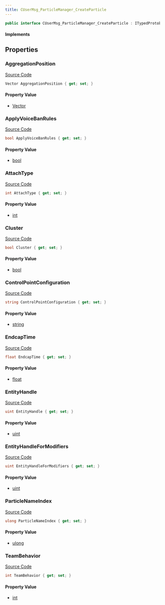 ```yaml
---
title: CUserMsg_ParticleManager_CreateParticle
---
```


```csharp
public interface CUserMsg_ParticleManager_CreateParticle : ITypedProtobuf<CUserMsg_ParticleManager_CreateParticle>, INativeHandle
```

#### Implements

## Properties

### AggregationPosition

[Source Code](https://github.com/swiftly-solution/swiftlys2/blob/beta/managed/src/SwiftlyS2.Generated/Protobufs/Interfaces/CUserMsg_ParticleManager_CreateParticle.cs#L40)

```csharp
Vector AggregationPosition { get; set; }
```

#### Property Value

- [Vector](/docs/api/shared/natives/vector)

### ApplyVoiceBanRules

[Source Code](https://github.com/swiftly-solution/swiftlys2/blob/beta/managed/src/SwiftlyS2.Generated/Protobufs/Interfaces/CUserMsg_ParticleManager_CreateParticle.cs#L25)

```csharp
bool ApplyVoiceBanRules { get; set; }
```

#### Property Value

- [bool](https://learn.microsoft.com/dotnet/api/system.boolean)

### AttachType

[Source Code](https://github.com/swiftly-solution/swiftlys2/blob/beta/managed/src/SwiftlyS2.Generated/Protobufs/Interfaces/CUserMsg_ParticleManager_CreateParticle.cs#L16)

```csharp
int AttachType { get; set; }
```

#### Property Value

- [int](https://learn.microsoft.com/dotnet/api/system.int32)

### Cluster

[Source Code](https://github.com/swiftly-solution/swiftlys2/blob/beta/managed/src/SwiftlyS2.Generated/Protobufs/Interfaces/CUserMsg_ParticleManager_CreateParticle.cs#L34)

```csharp
bool Cluster { get; set; }
```

#### Property Value

- [bool](https://learn.microsoft.com/dotnet/api/system.boolean)

### ControlPointConfiguration

[Source Code](https://github.com/swiftly-solution/swiftlys2/blob/beta/managed/src/SwiftlyS2.Generated/Protobufs/Interfaces/CUserMsg_ParticleManager_CreateParticle.cs#L31)

```csharp
string ControlPointConfiguration { get; set; }
```

#### Property Value

- [string](https://learn.microsoft.com/dotnet/api/system.string)

### EndcapTime

[Source Code](https://github.com/swiftly-solution/swiftlys2/blob/beta/managed/src/SwiftlyS2.Generated/Protobufs/Interfaces/CUserMsg_ParticleManager_CreateParticle.cs#L37)

```csharp
float EndcapTime { get; set; }
```

#### Property Value

- [float](https://learn.microsoft.com/dotnet/api/system.single)

### EntityHandle

[Source Code](https://github.com/swiftly-solution/swiftlys2/blob/beta/managed/src/SwiftlyS2.Generated/Protobufs/Interfaces/CUserMsg_ParticleManager_CreateParticle.cs#L19)

```csharp
uint EntityHandle { get; set; }
```

#### Property Value

- [uint](https://learn.microsoft.com/dotnet/api/system.uint32)

### EntityHandleForModifiers

[Source Code](https://github.com/swiftly-solution/swiftlys2/blob/beta/managed/src/SwiftlyS2.Generated/Protobufs/Interfaces/CUserMsg_ParticleManager_CreateParticle.cs#L22)

```csharp
uint EntityHandleForModifiers { get; set; }
```

#### Property Value

- [uint](https://learn.microsoft.com/dotnet/api/system.uint32)

### ParticleNameIndex

[Source Code](https://github.com/swiftly-solution/swiftlys2/blob/beta/managed/src/SwiftlyS2.Generated/Protobufs/Interfaces/CUserMsg_ParticleManager_CreateParticle.cs#L13)

```csharp
ulong ParticleNameIndex { get; set; }
```

#### Property Value

- [ulong](https://learn.microsoft.com/dotnet/api/system.uint64)

### TeamBehavior

[Source Code](https://github.com/swiftly-solution/swiftlys2/blob/beta/managed/src/SwiftlyS2.Generated/Protobufs/Interfaces/CUserMsg_ParticleManager_CreateParticle.cs#L28)

```csharp
int TeamBehavior { get; set; }
```

#### Property Value

- [int](https://learn.microsoft.com/dotnet/api/system.int32)


